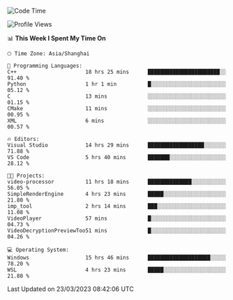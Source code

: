 <!--START_SECTION:waka-->
![Code Time](http://img.shields.io/badge/Code%20Time-797%20hrs%2041%20mins-blue)

![Profile Views](http://img.shields.io/badge/Profile%20Views-0-blue)

📊 **This Week I Spent My Time On** 

```text
🕑︎ Time Zone: Asia/Shanghai

💬 Programming Languages: 
C++                      18 hrs 25 mins      ███████████████████████░░   91.40 % 
Python                   1 hr 1 min          █░░░░░░░░░░░░░░░░░░░░░░░░   05.12 % 
C                        13 mins             ░░░░░░░░░░░░░░░░░░░░░░░░░   01.15 % 
CMake                    11 mins             ░░░░░░░░░░░░░░░░░░░░░░░░░   00.95 % 
XML                      6 mins              ░░░░░░░░░░░░░░░░░░░░░░░░░   00.57 % 

🔥 Editors: 
Visual Studio            14 hrs 29 mins      ██████████████████░░░░░░░   71.88 % 
VS Code                  5 hrs 40 mins       ███████░░░░░░░░░░░░░░░░░░   28.12 % 

🐱‍💻 Projects: 
video-processor          11 hrs 18 mins      ██████████████░░░░░░░░░░░   56.05 % 
SimpleRenderEngine       4 hrs 23 mins       █████░░░░░░░░░░░░░░░░░░░░   21.80 % 
imp_tool                 2 hrs 14 mins       ███░░░░░░░░░░░░░░░░░░░░░░   11.08 % 
VideoPlayer              57 mins             █░░░░░░░░░░░░░░░░░░░░░░░░   04.73 % 
VideoDecryptionPreviewToo51 mins             █░░░░░░░░░░░░░░░░░░░░░░░░   04.26 % 

💻 Operating System: 
Windows                  15 hrs 46 mins      ████████████████████░░░░░   78.20 % 
WSL                      4 hrs 23 mins       █████░░░░░░░░░░░░░░░░░░░░   21.80 % 
```


 Last Updated on 23/03/2023 08:42:06 UTC
<!--END_SECTION:waka-->